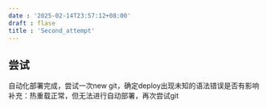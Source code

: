```yaml
---
date : '2025-02-14T23:57:12+08:00'
draft : flase
title : 'Second_attempt'
---
```


## 尝试

自动化部署完成，尝试一次new git，确定deploy出现未知的语法错误是否有影响
补充：热重载正常，但无法进行自动部署，再次尝试git
